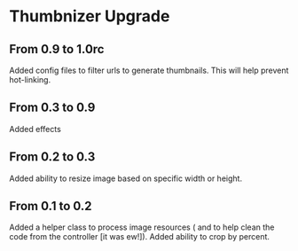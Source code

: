 Thumbnizer Upgrade
================================

From 0.9 to 1.0rc
-------------------------------

Added config files to filter urls to generate thumbnails. This will help prevent hot-linking.


From 0.3 to 0.9
-------------------------------

Added effects


From 0.2 to 0.3
-------------------------------

Added ability to resize image based on specific width or height.



From 0.1 to 0.2
-------------------------------

Added a helper class to process image resources ( and to help clean the code from the controller [it was ew!]).
Added ability to crop by percent.

